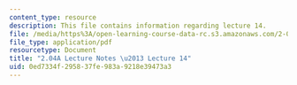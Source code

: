 ```yaml
---
content_type: resource
description: This file contains information regarding lecture 14.
file: /media/https%3A/open-learning-course-data-rc.s3.amazonaws.com/2-04a-systems-and-controls-spring-2013/0ed7334f295837fe983a9218e39473a3_MIT2_04AS13_Lecture14.pdf
file_type: application/pdf
resourcetype: Document
title: "2.04A Lecture Notes \u2013 Lecture 14"
uid: 0ed7334f-2958-37fe-983a-9218e39473a3
---
```

